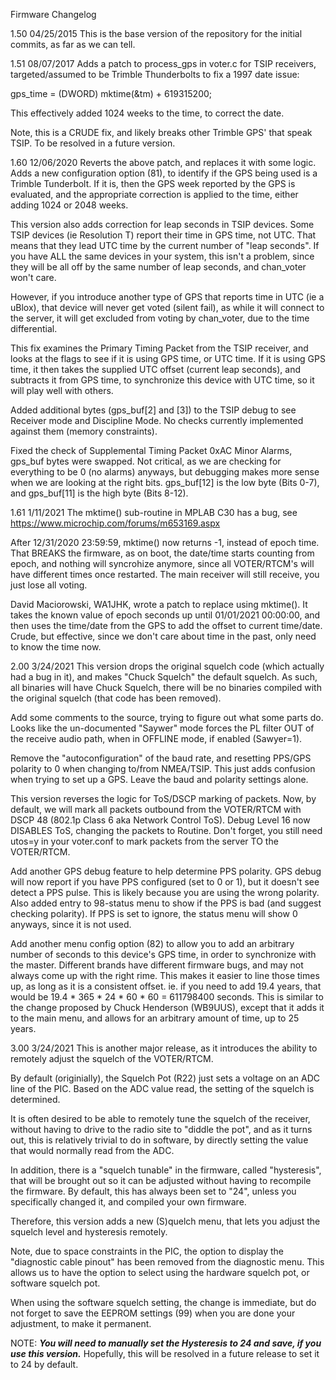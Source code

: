 Firmware Changelog

1.50 04/25/2015
This is the base version of the repository for the initial commits, as far as we can tell.

1.51 08/07/2017
Adds a patch to process_gps in voter.c for TSIP receivers, targeted/assumed to be Trimble Thunderbolts to fix a 1997 date issue:

gps_time = (DWORD) mktime(&tm) + 619315200; 

This effectively added 1024 weeks to the time, to correct the date.

Note, this is a CRUDE fix, and likely breaks other Trimble GPS' that speak TSIP. To be resolved in a future version.


1.60 12/06/2020
Reverts the above patch, and replaces it with some logic. Adds a new configuration option (81), to identify if the GPS being used is a Trimble Tunderbolt. If it is, then the GPS week reported by the GPS is evaluated, and the appropriate correction is applied to the time, either adding 1024 or 2048 weeks.

This version also adds correction for leap seconds in TSIP devices. Some TSIP devices (ie Resolution T) report their time in GPS time, not UTC. That means that they lead UTC time by the current number of "leap seconds". If you have ALL the same devices in your system, this isn't a problem, since they will be all off by the same number of leap seconds, and chan_voter won't care.

However, if you introduce another type of GPS that reports time in UTC (ie a uBlox), that device will never get voted (silent fail), as while it will connect to the server, it will get excluded from voting by chan_voter, due to the time differential.

This fix examines the Primary Timing Packet from the TSIP receiver, and looks at the flags to see if it is using GPS time, or UTC time. If it is using GPS time, it then takes the supplied UTC offset (current leap seconds), and subtracts it from GPS time, to synchronize this device with UTC time, so it will play well with others.

Added additional bytes (gps_buf[2] and [3]) to the TSIP debug to see Receiver mode and Discipline Mode. No checks currently implemented against them (memory constraints).

Fixed the check of Supplemental Timing Packet 0xAC Minor Alarms, gps_buf bytes were swapped. Not critical, as we are checking for everything to be 0 (no alarms) anyways, but debugging makes more sense when we are looking at the right bits. gps_buf[12] is the low byte (Bits 0-7), and gps_buf[11] is the high byte (Bits 8-12).


1.61 1/11/2021
The mktime() sub-routine in MPLAB C30 has a bug, see https://www.microchip.com/forums/m653169.aspx

After 12/31/2020 23:59:59, mktime() now returns -1, instead of epoch time. That BREAKS the firmware, as on boot, the 
date/time starts counting from epoch, and nothing will syncrohize anymore, since all VOTER/RTCM's will have different 
times once restarted. The main receiver will still receive, you just lose all voting.

David Maciorowski, WA1JHK, wrote a patch to replace using mktime(). It takes the known value of epoch seconds up until 
01/01/2021 00:00:00, and then uses the time/date from the GPS to add the offset to current time/date. Crude, but effective, 
since we don't care about time in the past, only need to know the time now.


2.00 3/24/2021
This version drops the original squelch code (which actually had a bug in it), and makes "Chuck Squelch" the default squelch. As such, all binaries will have Chuck Squelch, there will be no binaries compiled with the original squelch (that code has been removed).

Add some comments to the source, trying to figure out what some parts do. Looks like the un-documented "Saywer" mode forces the PL filter OUT of the receive audio path, when in OFFLINE mode, if enabled (Sawyer=1).

Remove the "autoconfiguration" of the baud rate, and resetting PPS/GPS polarity to 0 when changing to/from NMEA/TSIP. This just adds confusion when trying to set up a GPS. Leave the baud and polarity settings alone.

This version reverses the logic for ToS/DSCP marking of packets. Now, by default, we will mark all packets outbound from the VOTER/RTCM with DSCP 48 (802.1p Class 6 aka Network Control ToS). Debug Level 16 now DISABLES ToS, changing the packets to Routine. Don't forget, you still need utos=y in your voter.conf to mark packets from the server TO the VOTER/RTCM.

Add another GPS debug feature to help determine PPS polarity. GPS debug will now report if you have PPS configured (set to 0 or 1), but it doesn't see detect a PPS pulse. This is likely because you are using the wrong polarity. Also added entry to 98-status menu to show if the PPS is bad (and suggest checking polarity). If PPS is set to ignore, the status menu will show 0 anyways, since it is not used.

Add another menu config option (82) to allow you to add an arbitrary number of seconds to this device's GPS time, in order to synchronize with the master. Different brands have different firmware bugs, and may not always come up with the right rime. This makes it easier to line those times up, as long as it is a consistent offset. ie. if you need to add 19.4 years, that would be 19.4 * 365 * 24 * 60 * 60 = 611798400 seconds. This is similar to the change proposed by Chuck Henderson (WB9UUS), except that it adds it to the main menu, and allows for an arbitrary amount of time, up to 25 years.

3.00 3/24/2021
This is another major release, as it introduces the ability to remotely adjust the squelch of the VOTER/RTCM.

By default (originially), the Squelch Pot (R22) just sets a voltage on an ADC line of the PIC. Based on the ADC value read, the setting of the squelch is determined.

It is often desired to be able to remotely tune the squelch of the receiver, without having to drive to the radio site to "diddle the pot", and as it turns out, this is relatively trivial to do in software, by directly setting the value that would normally read from the ADC.

In addition, there is a "squelch tunable" in the firmware, called "hysteresis", that will be brought out so it can be adjusted without having to recompile the firmware. By default, this has always been set to "24", unless you specifically changed it, and compiled your own firmware.

Therefore, this version adds a new (S)quelch menu, that lets you adjust the squelch level and hysteresis remotely.

Note, due to space constraints in the PIC, the option to display the "diagnostic cable pinout" has been removed from the diagnostic menu. This allows us to have the option to select using the hardware squelch pot, or software squelch pot.

When using the software squelch setting, the change is immediate, but do not forget to save the EEPROM settings (99) when you are done your adjustment, to make it permanent.

NOTE: ***You will need to manually set the Hysteresis to 24 and save, if you use this version.*** Hopefully, this will be resolved in a future release to set it to 24 by default.

